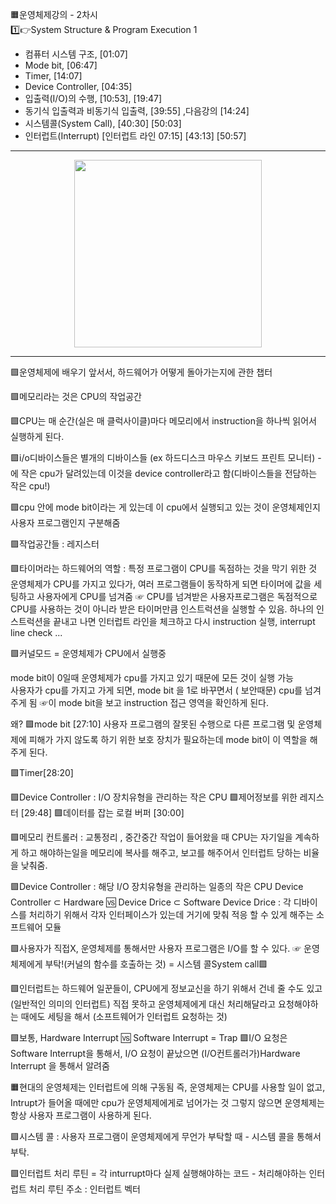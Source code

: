 🟧운영체제강의 - 2차시  
1️⃣👉System Structure & Program Execution 1

- 컴퓨터 시스템 구조, [01:07]
- Mode bit, [06:47]
- Timer, [14:07]
- Device Controller, [04:35]
- 입출력(I/O)의 수행, [10:53], [19:47]
- 동기식 입출력과 비동기식 입출력, [39:55] ,다음강의 [14:24]
- 시스템콜(System Call), [40:30] [50:03]
- 인터럽트(Interrupt) [인터럽트 라인 07:15] [43:13]  [50:57]

---

<p align="center"> 
<img src=https://saegeullee.github.io/static/9794b8622d268f3c45f639f843a6bc89/d945d/os-computer-system.webp width=300 >



---


🟪운영체제에 배우기 앞서서, 하드웨어가 어떻게 돌아가는지에 관한 챕터 

🟪메모리라는 것은 CPU의 작업공간

🟪CPU는 매 순간(실은 매 클럭사이클)마다 메모리에서 instruction을 하나씩 읽어서 실행하게 된다.

🟪i/o디바이스들은 별개의 디바이스들 (ex 하드디스크 마우스 키보드 프린트 모니터)  -  에 작은 cpu가 달려있는데 이것을 device controller라고 함(디바이스들을 전담하는 작은 cpu!) 

🟪cpu 안에 mode bit이라는 게 있는데 이 cpu에서 실행되고 있는 것이 운영체제인지 사용자 프로그램인지 구분해줌

🟪작업공간들 : 레지스터

🟪타이머라는 하드웨어의 역할 : 특정 프로그램이 CPU를 독점하는 것을 막기 위한 것
운영체제가 CPU를 가지고 있다가,  여러 프로그램들이 동작하게 되면 타이머에 값을 세팅하고 사용자에게 CPU를 넘겨줌 ☞
CPU를 넘겨받은 사용자프로그램은 독점적으로 CPU를 사용하는 것이 아니라 받은 타이머만큼 인스트럭션을 실행할 수 있음. 
하나의 인스트럭션을 끝내고 나면 인터럽트 라인을 체크하고 다시 instruction 실행, interrupt line check ... 

🟪커널모드 = 운영체제가 CPU에서 실행중

mode bit이 0일때 운영체제가 cpu를 가지고 있기 때문에 모든 것이 실행 가능  
사용자가 cpu를 가지고 가게 되면, mode bit 을 1로 바꾸면서 ( 보안때문) cpu를 넘겨주게 됨 
☞이 mode bit을 보고 instruction 접근 영역을 확인하게 된다.

왜? 🟪mode bit  [27:10]
사용자 프로그램의 잘못된 수행으로 다른 프로그램 및 운영체제에 피해가 가지 않도록 하기 위한 보호 장치가 필요하는데 mode bit이 이 역할을 해주게 된다.

🟪Timer[28:20]

🟪Device Controller : I/O 장치유형을 관리하는 작은 CPU
🟪제어정보를 위한 레지스터  [29:48]
🟪데이터를 잡는 로컬 버퍼  [30:00]

🟪메모리 컨트롤러 : 교통정리 , 중간중간 작업이 들어왔을 때 CPU는 자기일을 계속하게 하고 해야하는일을 메모리에 복사를 해주고, 보고를 해주어서 인터럽트 당하는 비율을 낮춰줌.

🟪Device Controller : 해당 I/O 장치유형을 관리하는 일종의 작은 CPU 
Device Controller ⊂ Hardware   🆚  Device Drice ⊂ Software
 Device Drice : 각 디바이스를 처리하기 위해서 각자 인터페이스가 있는데 거기에 맞춰 적응 할 수 있게 해주는 소프트웨어 모듈

🟪사용자가 직접X, 운영체제를 통해서만 사용자 프로그램은 I/O를 할 수 있다.   ☞ 운영체제에게 부탁!(커널의 함수를 호출하는 것) = 시스템 콜System call🟪

🟪인터럽트는 하드웨어 일꾼들이, CPU에게 정보교신을 하기 위해서 건네 줄 수도 있고 (일반적인 의미의 인터럽트)
직접 못하고 운영체제에게 대신 처리해달라고 요청해야하는 때에도 세팅을 해서 (소프트웨어가 인터럽트 요청하는 것)

🟪보통, Hardware Interrupt  🆚   Software Interrupt = Trap
🟪I/O 요청은 Software Interrupt을 통해서,
I/O 요청이 끝났으면 (I/O컨트롤러가)Hardware Interrupt 을 통해서 알려줌

🟧현대의 운영체제는 인터럽트에 의해 구동됨
즉, 운영체제는 CPU를 사용할 일이 없고,
Intrupt가 들어올 때에만 cpu가 운영체제에게로 넘어가는 것 그렇지 않으면 운영체제는 항상 사용자 프로그램이 사용하게 된다.

🟪시스템 콜 : 사용자 프로그램이 운영체제에게 무언가 부탁할 때  - 시스템 콜을 통해서 부탁.

🟪인터럽트 처리 루틴 = 각 inturrupt마다 실제 실행해야하는 코드   - 처리해야하는 인터럽트 처리 루틴 주소 : 인터럽트 벡터

